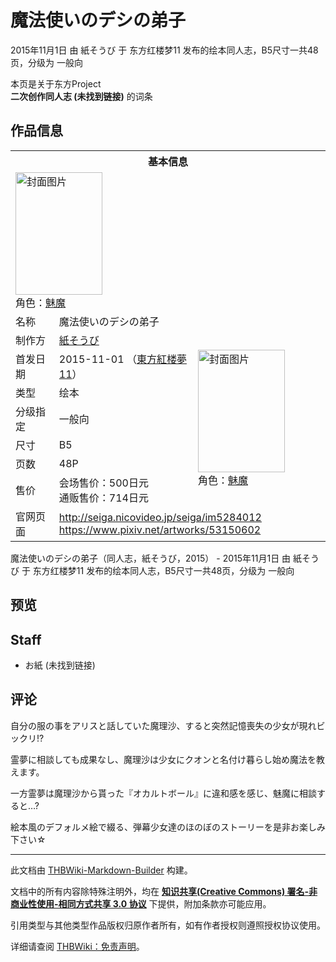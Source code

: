 # 魔法使いのデシの弟子

<!-- source html: G:\repos\THBWiki-Markdown-Builder\THBWikiMarkdown\Temp\main\6\60\ns0%3A%E9%AD%94%E6%B3%95%E4%BD%BF%E3%81%84%E3%81%AE%E3%83%87%E3%82%B7%E3%81%AE%E5%BC%9F%E5%AD%90.html -->

2015年11月1日 由 紙そうび 于 东方红楼梦11 发布的绘本同人志，B5尺寸一共48页，分级为 一般向

本页是关于东方Project  
 **二次创作同人志 (未找到链接)** 的词条

## 作品信息

<table><tbody><tr><th colspan="3">基本信息</th></tr><tr><td class="cover-artwork-mobile" colspan="2"><a href="./文件-魔法使いのデシの弟子封面.png.md" class="image" title="封面图片"><img alt="封面图片" src="https://upload.thwiki.cc/thumb/1/11/%E9%AD%94%E6%B3%95%E4%BD%BF%E3%81%84%E3%81%AE%E3%83%87%E3%82%B7%E3%81%AE%E5%BC%9F%E5%AD%90%E5%B0%81%E9%9D%A2.png/139px-%E9%AD%94%E6%B3%95%E4%BD%BF%E3%81%84%E3%81%AE%E3%83%87%E3%82%B7%E3%81%AE%E5%BC%9F%E5%AD%90%E5%B0%81%E9%9D%A2.png" decoding="async" loading="lazy" width="139" height="196" srcset="https://upload.thwiki.cc/thumb/1/11/%E9%AD%94%E6%B3%95%E4%BD%BF%E3%81%84%E3%81%AE%E3%83%87%E3%82%B7%E3%81%AE%E5%BC%9F%E5%AD%90%E5%B0%81%E9%9D%A2.png/208px-%E9%AD%94%E6%B3%95%E4%BD%BF%E3%81%84%E3%81%AE%E3%83%87%E3%82%B7%E3%81%AE%E5%BC%9F%E5%AD%90%E5%B0%81%E9%9D%A2.png 1.5x, https://upload.thwiki.cc/thumb/1/11/%E9%AD%94%E6%B3%95%E4%BD%BF%E3%81%84%E3%81%AE%E3%83%87%E3%82%B7%E3%81%AE%E5%BC%9F%E5%AD%90%E5%B0%81%E9%9D%A2.png/277px-%E9%AD%94%E6%B3%95%E4%BD%BF%E3%81%84%E3%81%AE%E3%83%87%E3%82%B7%E3%81%AE%E5%BC%9F%E5%AD%90%E5%B0%81%E9%9D%A2.png 2x" data-file-width="1000" data-file-height="1412"></a><div class="cover-char">角色：<a href="./魅魔.md" title="魅魔">魅魔</a></div></td>
</tr><tr><td class="label">名称</td><td colspan="2"> 魔法使いのデシの弟子 </td></tr><tr><td class="label">制作方</td><td><a href="./紙そうび.md" title="紙そうび">紙そうび</a></td><td class="cover-artwork" rowspan="7" style="min-width:196px;"><a href="./文件-魔法使いのデシの弟子封面.png.md" class="image" title="封面图片"><img alt="封面图片" src="https://upload.thwiki.cc/thumb/1/11/%E9%AD%94%E6%B3%95%E4%BD%BF%E3%81%84%E3%81%AE%E3%83%87%E3%82%B7%E3%81%AE%E5%BC%9F%E5%AD%90%E5%B0%81%E9%9D%A2.png/139px-%E9%AD%94%E6%B3%95%E4%BD%BF%E3%81%84%E3%81%AE%E3%83%87%E3%82%B7%E3%81%AE%E5%BC%9F%E5%AD%90%E5%B0%81%E9%9D%A2.png" decoding="async" loading="lazy" width="139" height="196" srcset="https://upload.thwiki.cc/thumb/1/11/%E9%AD%94%E6%B3%95%E4%BD%BF%E3%81%84%E3%81%AE%E3%83%87%E3%82%B7%E3%81%AE%E5%BC%9F%E5%AD%90%E5%B0%81%E9%9D%A2.png/208px-%E9%AD%94%E6%B3%95%E4%BD%BF%E3%81%84%E3%81%AE%E3%83%87%E3%82%B7%E3%81%AE%E5%BC%9F%E5%AD%90%E5%B0%81%E9%9D%A2.png 1.5x, https://upload.thwiki.cc/thumb/1/11/%E9%AD%94%E6%B3%95%E4%BD%BF%E3%81%84%E3%81%AE%E3%83%87%E3%82%B7%E3%81%AE%E5%BC%9F%E5%AD%90%E5%B0%81%E9%9D%A2.png/277px-%E9%AD%94%E6%B3%95%E4%BD%BF%E3%81%84%E3%81%AE%E3%83%87%E3%82%B7%E3%81%AE%E5%BC%9F%E5%AD%90%E5%B0%81%E9%9D%A2.png 2x" data-file-width="1000" data-file-height="1412"></a><div class="cover-char">角色：<a href="./魅魔.md" title="魅魔">魅魔</a></div></td>
</tr><tr><td class="label">首发日期</td><td>2015-11-01&#160;（<a href="/展会作品列表?e=%E4%B8%9C%E6%96%B9%E7%BA%A2%E6%A5%BC%E6%A2%A6%2311">東方紅楼夢11</a>）</td></tr><tr><td class="label">类型</td><td>绘本</td></tr><tr><td class="label">分级指定</td><td>一般向</td></tr><tr><td class="label">尺寸</td><td>B5</td></tr><tr><td class="label">页数</td><td>48P</td></tr><tr><td class="label">售价</td><td>会场售价：500日元<br>通贩售价：714日元</td></tr>
<tr><td class="label">官网页面</td><td colspan="2"><a rel="nofollow" class="external free" href="http://seiga.nicovideo.jp/seiga/im5284012">http://seiga.nicovideo.jp/seiga/im5284012</a><br><a rel="nofollow" class="external free" href="https://www.pixiv.net/artworks/53150602">https://www.pixiv.net/artworks/53150602</a></td></tr></tbody></table>

魔法使いのデシの弟子（同人志，紙そうび，2015） - 2015年11月1日 由 紙そうび 于 东方红楼梦11 发布的绘本同人志，B5尺寸一共48页，分级为 一般向

## 预览

## Staff
- お紙 (未找到链接)


## 评论

  
自分の服の事をアリスと話していた魔理沙、すると突然記憶喪失の少女が現れビックリ!?  

  

霊夢に相談しても成果なし、魔理沙は少女にクオンと名付け暮らし始め魔法を教えます。  

  

一方霊夢は魔理沙から貰った『オカルトボール』に違和感を感じ、魅魔に相談すると…?  

  

絵本風のデフォルメ絵で綴る、弾幕少女達のほのぼのストーリーを是非お楽しみ下さい☆
  







---

此文档由 [THBWiki-Markdown-Builder](https://github.com/Delsin-Yu/THBWiki-Markdown-Builder) 构建。

文档中的所有内容除特殊注明外，均在 [**知识共享(Creative Commons) 署名-非商业性使用-相同方式共享 3.0 协议**](https://creativecommons.org/licenses/by-sa/3.0/deed.zh-hans) 下提供，附加条款亦可能应用。

引用类型与其他类型作品版权归原作者所有，如有作者授权则遵照授权协议使用。

详细请查阅 [THBWiki：免责声明](https://thbwiki.cc/THBWiki:%E5%85%8D%E8%B4%A3%E5%A3%B0%E6%98%8E)。

